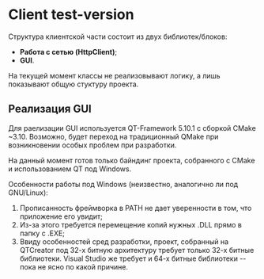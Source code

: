 # Client test-version

Структура клиентской части состоит из двух библиотек/блоков:

- **Работа с сетью (HttpClient)**;
- **GUI**.

На текущей момент классы не реализовывают логику, а лишь показывают общую стуктуру проекта.

## Реализация GUI

Для раелизации GUI используется QT-Framework 5.10.1 с сборкой CMake ~3.10. Возможно, будет переход на традиционный QMake при возникновении особых проблем при разработки. 

На данный момент готов только байндинг проекта, собранного с CMake и использованием QT под Windows. 

Особенности работы под Windows (неизвестно, аналогично ли под GNU/Linux):

1. Прописанность фреймворка в PATH не дает уверенности в том, что приложение его увидит;
2. Из-за этого требуется перемещение копий нужных .DLL прямо в папку с .EXE;
3. Ввиду особенностей сред разработки, проект, собранный на QTCreator под 32-х битную архитектуру требует только 32-х битные библиотеки. Visual Studio же требует и 64-х битные библиотеки -- пока не ясно по какой причине.

